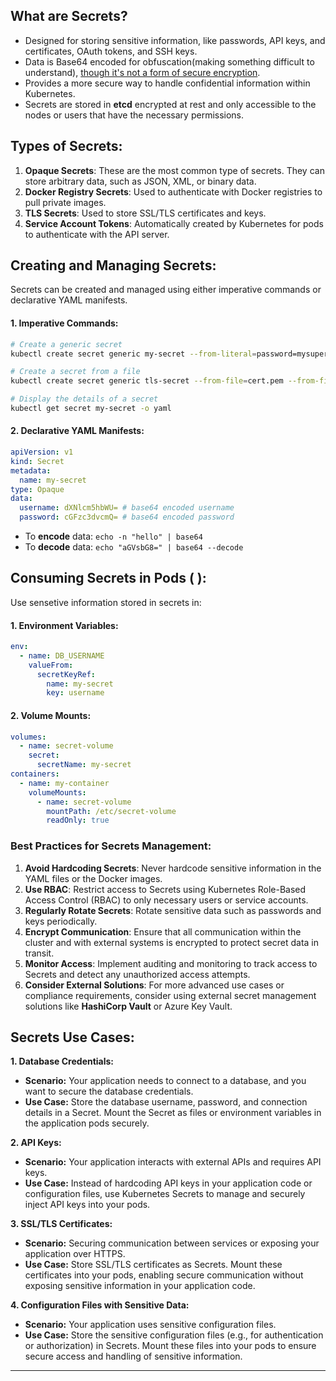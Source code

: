 ## What are Secrets?

- Designed for storing sensitive information, like passwords, API keys, and certificates, OAuth tokens, and SSH keys.
- Data is Base64 encoded for obfuscation(making something difficult to understand), <u>though it's not a form of secure encryption</u>.
- Provides a more secure way to handle confidential information within Kubernetes.
- Secrets are stored in **etcd** encrypted at rest and only accessible to the nodes or users that have the necessary permissions.

## Types of Secrets:

1.  **Opaque Secrets**: These are the most common type of secrets. They can store arbitrary data, such as JSON, XML, or binary data.
2.  **Docker Registry Secrets**: Used to authenticate with Docker registries to pull private images.
3.  **TLS Secrets**: Used to store SSL/TLS certificates and keys.
4.  **Service Account Tokens**: Automatically created by Kubernetes for pods to authenticate with the API server.

## Creating and Managing Secrets:

Secrets can be created and managed using either imperative commands or declarative YAML manifests.

#### 1. **Imperative Commands**:

```bash
# Create a generic secret
kubectl create secret generic my-secret --from-literal=password=mysupersecretpassword

# Create a secret from a file
kubectl create secret generic tls-secret --from-file=cert.pem --from-file=key.pem

# Display the details of a secret
kubectl get secret my-secret -o yaml
```

#### 2. **Declarative YAML Manifests**:

```yaml
apiVersion: v1
kind: Secret
metadata:
  name: my-secret
type: Opaque
data:
  username: dXNlcm5hbWU= # base64 encoded username
  password: cGFzc3dvcmQ= # base64 encoded password
```

- To **encode** data: `echo -n "hello" | base64`
- To **decode** data: `echo "aGVsbG8=" | base64 --decode`

## Consuming Secrets in Pods ( ):

Use sensetive information stored in secrets in:

#### 1. **Environment Variables**:

```yaml
env:
  - name: DB_USERNAME
    valueFrom:
      secretKeyRef:
        name: my-secret
        key: username
```

#### 2. Volume Mounts:

```yaml
volumes:
  - name: secret-volume
    secret:
      secretName: my-secret
containers:
  - name: my-container
    volumeMounts:
      - name: secret-volume
        mountPath: /etc/secret-volume
        readOnly: true
```

### Best Practices for Secrets Management:

1.  **Avoid Hardcoding Secrets**: Never hardcode sensitive information in the YAML files or the Docker images.
2.  **Use RBAC**: Restrict access to Secrets using Kubernetes Role-Based Access Control (RBAC) to only necessary users or service accounts.
3.  **Regularly Rotate Secrets**: Rotate sensitive data such as passwords and keys periodically.
4.  **Encrypt Communication**: Ensure that all communication within the cluster and with external systems is encrypted to protect secret data in transit.
5.  **Monitor Access**: Implement auditing and monitoring to track access to Secrets and detect any unauthorized access attempts.
6.  **Consider External Solutions**: For more advanced use cases or compliance requirements, consider using external secret management solutions like **HashiCorp Vault** or Azure Key Vault.

## Secrets Use Cases:

**1\. Database Credentials:**

- **Scenario:** Your application needs to connect to a database, and you want to secure the database credentials.
- **Use Case:** Store the database username, password, and connection details in a Secret. Mount the Secret as files or environment variables in the application pods securely.

**2\. API Keys:**

- **Scenario:** Your application interacts with external APIs and requires API keys.
- **Use Case:** Instead of hardcoding API keys in your application code or configuration files, use Kubernetes Secrets to manage and securely inject API keys into your pods.

**3\. SSL/TLS Certificates:**

- **Scenario:** Securing communication between services or exposing your application over HTTPS.
- **Use Case:** Store SSL/TLS certificates as Secrets. Mount these certificates into your pods, enabling secure communication without exposing sensitive information in your application code.

**4\. Configuration Files with Sensitive Data:**

- **Scenario:** Your application uses sensitive configuration files.
- **Use Case:** Store the sensitive configuration files (e.g., for authentication or authorization) in Secrets. Mount these files into your pods to ensure secure access and handling of sensitive information.

---
